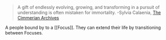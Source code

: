 > A gift of endlessly evolving, growing, and transforming in a pursuit of understanding is often mistaken for immortality. 
> -Sylvia Calaenia, [The Cimmerian Archives](https://docs.google.com/presentation/d/1bHgk1FqZHBn-f0ximxkGYvW7qTy2Ox9QHI0ew3wWT38/edit?usp=sharing)

A people bound by to a [[Focus]]. They can extend their life by transitioning between Focuses.